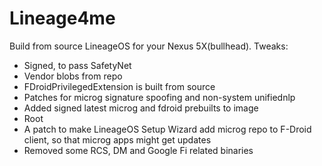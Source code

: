 # Lineage4me

Build from source LineageOS for your Nexus 5X(bullhead). Tweaks:
- Signed, to pass SafetyNet
- Vendor blobs from repo
- FDroidPrivilegedExtension is built from source
- Patches for microg signature spoofing and non-system unifiednlp
- Added signed latest microg and fdroid prebuilts to image
- Root
- A patch to make LineageOS Setup Wizard add microg repo to F-Droid client, so that microg apps might get updates
- Removed some RCS, DM and Google Fi related binaries
